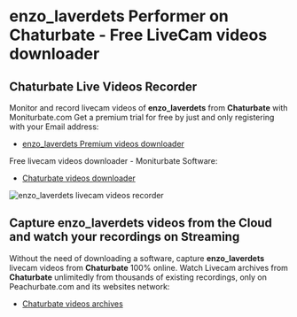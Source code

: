 # enzo_laverdets Performer on Chaturbate - Free LiveCam videos downloader

## Chaturbate Live Videos Recorder

Monitor and record livecam videos of **enzo_laverdets** from **Chaturbate** with Moniturbate.com
Get a premium trial for free by just and only registering with your Email address:
* [enzo_laverdets Premium videos downloader](https://moniturbate.com/request-demo-licence-key.html)

Free livecam videos downloader - Moniturbate Software:
* [Chaturbate videos downloader](https://moniturbate.com/moniturbate-download-software.html)

![enzo_laverdets livecam videos recorder](https://peachurnet.com/templates/moniturbate-software.png)


## Capture enzo_laverdets videos from the Cloud and watch your recordings on Streaming

Without the need of downloading a software, capture **enzo_laverdets** livecam videos from **Chaturbate** 100% online.
Watch Livecam archives from **Chaturbate** unlimitedly from thousands of existing recordings, only on Peachurbate.com and its websites network:
* [Chaturbate videos archives](https://peachurnet.com/)